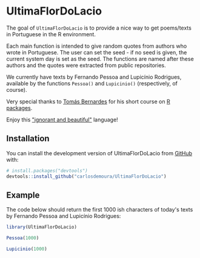 
# UltimaFlorDoLacio

<!-- badges: start -->
<!-- badges: end -->

The goal of `UltimaFlorDoLacio` is to provide a nice way to get poems/texts in Portuguese in the R environment.

Each main function is intended to give random quotes from authors who wrote in Portuguese. The user can set the seed - if no seed is given, the current system day is set as the seed. The functions are named after these authors and the quotes were extracted from public repositories.

We currently have texts by Fernando Pessoa and Lupicínio Rodrigues, available by the functions `Pessoa()` and `Lupicinio()` (respectively, of course).

Very special thanks to [Tomás Bernardes](https://github.com/tomasbp2/) for his short course on [R packages](https://github.com/tomasbp2/Curso-Rpacotes).

Enjoy this ["ignorant and beautiful"](https://pt.wikipedia.org/wiki/Olavo_Bilac#L%C3%ADngua_Portuguesa) language!

## Installation

You can install the development version of UltimaFlorDoLacio from [GitHub](https://github.com/) with:

``` r
# install.packages("devtools")
devtools::install_github("carlosdemoura/UltimaFlorDoLacio")
```

## Example

The code below should return the first 1000 ish characters of today's texts by Fernando Pessoa and Lupicínio Rodrigues:

``` r
library(UltimaFlorDoLacio)

Pessoa(1000)

Lupicinio(1000)
```

